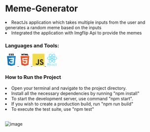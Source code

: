 # Meme-Generator

<li>ReactJs application which takes multiple inputs from the user and generates a random meme based on the inputs</li>
<li>Integrated the application with Imgflip Api to provide the memes</li>

<h3 align="left">Languages and Tools:</h3>
<p align="left"> <a href="https://www.w3schools.com/css/" target="_blank" rel="noreferrer"> <img src="https://raw.githubusercontent.com/devicons/devicon/master/icons/css3/css3-original-wordmark.svg" alt="css3" width="40" height="40"/> </a> <a href="https://www.w3.org/html/" target="_blank" rel="noreferrer"> <img src="https://raw.githubusercontent.com/devicons/devicon/master/icons/html5/html5-original-wordmark.svg" alt="html5" width="40" height="40"/> </a> <a href="https://developer.mozilla.org/en-US/docs/Web/JavaScript" target="_blank" rel="noreferrer"> <img src="https://raw.githubusercontent.com/devicons/devicon/master/icons/javascript/javascript-original.svg" alt="javascript" width="40" height="40"/> </a> <a href="https://reactjs.org/" target="_blank" rel="noreferrer"> <img src="https://raw.githubusercontent.com/devicons/devicon/master/icons/react/react-original-wordmark.svg" alt="react" width="40" height="40"/> </a> </p>

<h3>How to Run the Project</h3>
<li>
Open your terminal and navigate to the project directory.</li>
<li>Install all the necessary dependencies by running "npm install"</li>
<li>To start the development server, use command "npm start".</li>
<li>If you wish to create a production build, run "npm run build"</li>
<li>To execute the test suite, use "npm test"</li>
<br>

![image](https://github.com/kmishraa/Meme-Generator/assets/104066423/46fe1196-c051-4761-93b1-353f9ee7167b)
 
 
